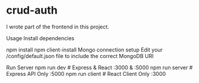 # crud-auth

I wrote part of the frontend in this project.

Usage
Install dependencies

npm install
npm client-install
Mongo connection setup
Edit your /config/default.json file to include the correct MongoDB URI

Run Server
npm run dev     # Express & React :3000 & :5000
npm run server  # Express API Only :5000
npm run client  # React Client Only :3000
